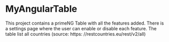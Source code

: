 # MyAngularTable

This project contains a primeNG Table with all the features added. 
There is a settings page where the user can enable or disable each feature.
The table list all countries (source: https: //restcountries.eu/rest/v2/all)
